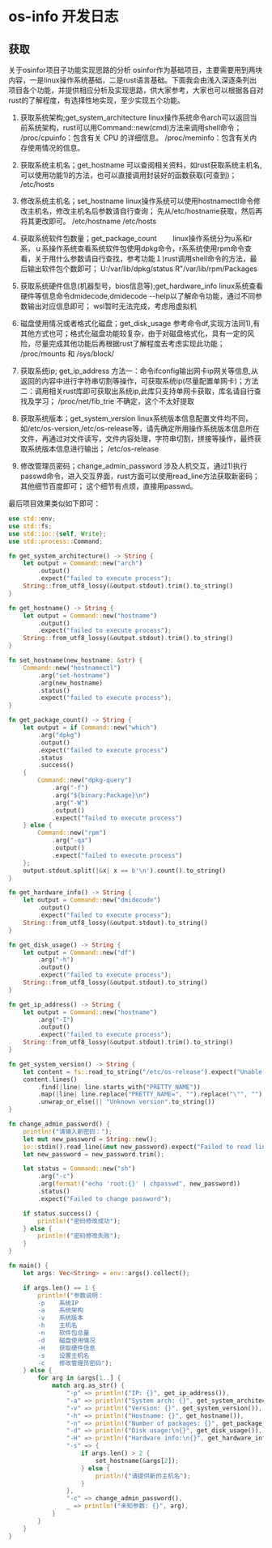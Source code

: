 # os-info 开发日志

## 获取

关于osinfor项目子功能实现思路的分析
osinfor作为基础项目，主要需要用到两块内容，一是linux操作系统基础，二是rust语言基础。下面我会由浅入深逐条列出项目各个功能，并提供相应分析及实现思路，供大家参考，大家也可以根据各自对rust的了解程度，有选择性地实现，至少实现五个功能。

1. 获取系统架构;get_system_architecture
linux操作系统命令arch可以返回当前系统架构，rust可以用Command::new(cmd)方法来调用shell命令；
/proc/cpuinfo：包含有关 CPU 的详细信息。
/proc/meminfo：包含有关内存使用情况的信息。

2. 获取系统主机名；get_hostname
可以查阅相关资料，如rust获取系统主机名,可以使用功能1)的方法，也可以直接调用封装好的函数获取(可查到)；
/etc/hosts

3. 修改系统主机名；set_hostname
linux操作系统可以使用hostnamectl命令修改主机名，修改主机名后参数请自行查询；
先从/etc/hostname获取，然后再将其更改即可。
/etc/hostname
/etc/hosts

4. 获取系统软件包数量；get_package_count
　　linux操作系统分为u系和r系，ｕ系操作系统查看系统软件包使用dpkg命令，r系系统使用rpm命令查看，关于用什么参数请自行查找，参考功能１)rust调用shell命令的方法，最后输出软件包个数即可；
U:/var/lib/dpkg/status
R"/var/lib/rpm/Packages

5. 获取系统硬件信息(机器型号，bios信息等);get_hardware_info
linux系统查看硬件等信息命令dmidecode,dmidecode --help以了解命令功能，通过不同参数输出对应信息即可；
wsl暂时无法完成，考虑用虚拟机


6. 磁盘使用情况或者格式化磁盘；get_disk_usage
参考命令df,实现方法同1),有其他方式也可；格式化磁盘功能较复杂，由于对磁盘格式化，具有一定的风险，尽量完成其他功能后再根据rust了解程度去考虑实现此功能；
/proc/mounts 和 /sys/block/

7. 获取系统ip; get_ip_address
方法一：命令ifconfig输出网卡ip网关等信息,从返回的内容中进行字符串切割等操作，可获取系统ip(尽量配置单网卡)；方法二：调用相关rust库即可获取出系统ip,此库只支持单网卡获取，库名请自行查找及学习；
/proc/net/fib_trie 不确定，这个不太好提取

8. 获取系统版本；get_system_version
linux系统版本信息配置文件均不同，如/etc/os-version,/etc/os-release等，请先确定所用操作系统版本信息所在文件，再通过对文件读写，文件内容处理，字符串切割，拼接等操作，最终获取系统版本信息进行输出；
/etc/os-release

9. 修改管理员密码；change_admin_password
涉及人机交互，通过1)执行passwd命令，进入交互界面，rust方面可以使用read_line方法获取新密码；其他细节百度即可；
这个细节有点烦，直接用passwd。


最后项目效果类似如下即可：
 
```rust
use std::env;
use std::fs;
use std::io::{self, Write};
use std::process::Command;

fn get_system_architecture() -> String {
    let output = Command::new("arch")
        .output()
        .expect("failed to execute process");
    String::from_utf8_lossy(&output.stdout).trim().to_string()
}

fn get_hostname() -> String {
    let output = Command::new("hostname")
        .output()
        .expect("failed to execute process");
    String::from_utf8_lossy(&output.stdout).trim().to_string()
}

fn set_hostname(new_hostname: &str) {
    Command::new("hostnamectl")
        .arg("set-hostname")
        .arg(new_hostname)
        .status()
        .expect("failed to execute process");
}

fn get_package_count() -> String {
    let output = if Command::new("which")
        .arg("dpkg")
        .output()
        .expect("failed to execute process")
        .status
        .success()
    {
        Command::new("dpkg-query")
            .arg("-f")
            .arg("${binary:Package}\n")
            .arg("-W")
            .output()
            .expect("failed to execute process")
    } else {
        Command::new("rpm")
            .arg("-qa")
            .output()
            .expect("failed to execute process")
    };
    output.stdout.split(|&x| x == b'\n').count().to_string()
}

fn get_hardware_info() -> String {
    let output = Command::new("dmidecode")
        .output()
        .expect("failed to execute process");
    String::from_utf8_lossy(&output.stdout).to_string()
}

fn get_disk_usage() -> String {
    let output = Command::new("df")
        .arg("-h")
        .output()
        .expect("failed to execute process");
    String::from_utf8_lossy(&output.stdout).to_string()
}

fn get_ip_address() -> String {
    let output = Command::new("hostname")
        .arg("-I")
        .output()
        .expect("failed to execute process");
    String::from_utf8_lossy(&output.stdout).trim().to_string()
}

fn get_system_version() -> String {
    let content = fs::read_to_string("/etc/os-release").expect("Unable to read file");
    content.lines()
        .find(|line| line.starts_with("PRETTY_NAME"))
        .map(|line| line.replace("PRETTY_NAME=", "").replace("\"", "").trim().to_string())
        .unwrap_or_else(|| "Unknown version".to_string())
}

fn change_admin_password() {
    println!("请输入新密码：");
    let mut new_password = String::new();
    io::stdin().read_line(&mut new_password).expect("Failed to read line");
    let new_password = new_password.trim();

    let status = Command::new("sh")
        .arg("-c")
        .arg(format!("echo 'root:{}' | chpasswd", new_password))
        .status()
        .expect("Failed to change password");

    if status.success() {
        println!("密码修改成功");
    } else {
        println!("密码修改失败");
    }
}

fn main() {
    let args: Vec<String> = env::args().collect();

    if args.len() == 1 {
        println!("参数说明：
        -p    系统IP
        -a    系统架构
        -v    系统版本
        -h    主机名
        -n    软件包总量
        -d    磁盘使用情况
        -H    获取硬件信息
        -s    设置主机名
        -c    修改管理员密码");
    } else {
        for arg in &args[1..] {
            match arg.as_str() {
                "-p" => println!("IP: {}", get_ip_address()),
                "-a" => println!("System arch: {}", get_system_architecture()),
                "-v" => println!("Version: {}", get_system_version()),
                "-h" => println!("Hostname: {}", get_hostname()),
                "-n" => println!("Number of packages: {}", get_package_count()),
                "-d" => println!("Disk usage:\n{}", get_disk_usage()),
                "-H" => println!("Hardware info:\n{}", get_hardware_info()),
                "-s" => {
                    if args.len() > 2 {
                        set_hostname(&args[2]);
                    } else {
                        println!("请提供新的主机名");
                    }
                },
                "-c" => change_admin_password(),
                _ => println!("未知参数: {}", arg),
            }
        }
    }
}

```